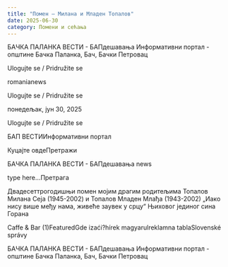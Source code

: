 ```yaml
---
title: "Помен – Милана и Младен Топалов"
date: 2025-06-30
category: Помени и сећања
---
```


БАЧКА ПАЛАНКА ВЕСТИ - БАПдешавања Информативни портал - општине Бачка Паланка, Бач, Бачки Петровац

Ulogujte se / Pridružite se

romanianews

Ulogujte se / Pridružite se

понедељак, јун 30, 2025

Ulogujte se / Pridružite se

БАП ВЕСТИИнформативни портал

Куцајте овдеПретражи

БАЧКА ПАЛАНКА ВЕСТИ - БАПдешавања news

type here...Претрага

Двадесеттрогодишњи помен
мојим драгим родитељима
Топалов Милана Сеја
(1945-2002) 
и
Топалов Младен Млађа
(1943-2002)
„Иако нису више међу нама, живеће заувек у срцу“
Њиховог јединог сина Горана

Caffe & Bar (1)FeaturedGde izaći?hírek magyarulreklamna tablaSlovenské správy

БАЧКА ПАЛАНКА ВЕСТИ - БАПдешавања Информативни портал - општине Бачка Паланка, Бач, Бачки Петровац
